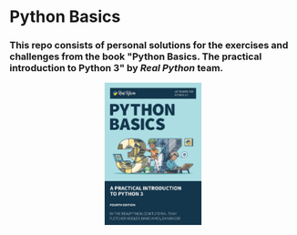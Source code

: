 # Python Basics

### This repo consists of personal solutions for the exercises and challenges from the book "Python Basics. The practical introduction to Python 3" by *Real Python* team.

<p align="center">
<img src="https://github.com/ArchieDash/Python-Basics/blob/master/book_cover.png" width=170 height=250>
</p>
